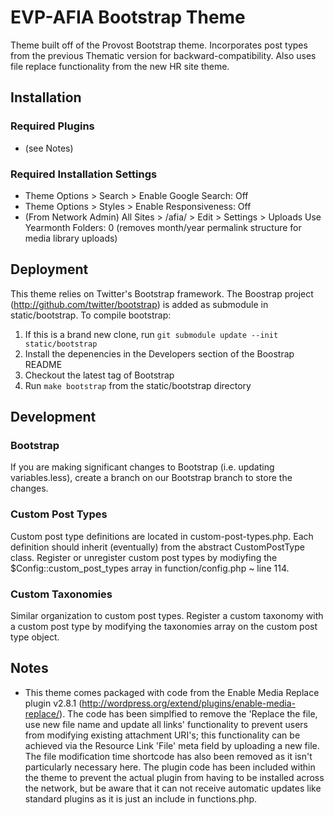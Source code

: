 # EVP-AFIA Bootstrap Theme

Theme built off of the Provost Bootstrap theme.  Incorporates post types from the previous Thematic version for backward-compatibility.  Also uses file replace functionality from the new HR site theme.

## Installation

### Required Plugins
* (see Notes)

### Required Installation Settings
* Theme Options > Search > Enable Google Search: Off
* Theme Options > Styles > Enable Responsiveness: Off
* (From Network Admin) All Sites > /afia/ > Edit > Settings > Uploads Use Yearmonth Folders: 0 (removes month/year permalink structure for media library uploads)

## Deployment

This theme relies on Twitter's Bootstrap framework. The Boostrap project (http://github.com/twitter/bootstrap) is added as submodule in static/bootstrap. To compile bootstrap:

1. If this is a brand new clone, run `git submodule update --init static/bootstrap`
2. Install the depenencies in the Developers section of the Boostrap README
3. Checkout the latest tag of Bootstrap
4. Run `make bootstrap` from the static/bootstrap directory

## Development

### Bootstrap

If you are making significant changes to Bootstrap (i.e. updating variables.less), create a branch on our Bootstrap branch to store the changes.

### Custom Post Types

Custom post type definitions are located in custom-post-types.php. Each definition should inherit (eventually) from the abstract CustomPostType class. Register or unregister custom post types by modiyfing the $Config::custom_post_types array in function/config.php ~ line 114.

### Custom Taxonomies

Similar organization to custom post types. Register a custom taxonomy with a custom post type by modifying the taxonomies array on the custom post type object.

## Notes

* This theme comes packaged with code from the Enable Media Replace plugin v2.8.1 (http://wordpress.org/extend/plugins/enable-media-replace/). The code has been simplfied to remove the 'Replace the file, use new file name and update all links' functionality to prevent users from modifying existing attachment URI's; this functionality can be achieved via the Resource Link 'File' meta field by uploading a new file. The file modification time shortcode has also been removed as it isn't particularly necessary here. The plugin code has been included within the theme to prevent the actual plugin from having to be installed across the network, but be aware that it can not receive automatic updates like standard plugins as it is just an include in functions.php.